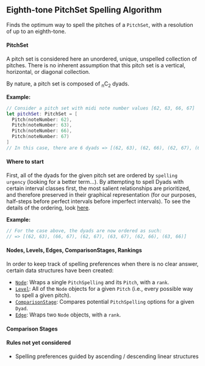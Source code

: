 ## Eighth-tone PitchSet Spelling Algorithm
Finds the optimum way to spell the pitches of a `PitchSet`, with a resolution of up to an eighth-tone.

#### PitchSet

A pitch set is considered here an unordered, unique, unspelled collection of pitches. There is no inherent assumption that this pitch set is a vertical, horizontal, or diagonal collection.

By nature, a pitch set is composed of <sub>n</sub>C<sub>2</sub> dyads.

**Example:**
```Swift
// Consider a pitch set with midi note number values [62, 63, 66, 67]
let pitchSet: PitchSet = [
  Pitch(noteNumber: 62),
  Pitch(noteNumber: 63), 
  Pitch(noteNumber: 66), 
  Pitch(noteNumber: 67)
]
// In this case, there are 6 dyads => [(62, 63), (62, 66), (62, 67), (63, 66), (63, 67), (66, 67)]
```

#### Where to start

First, all of the dyads for the given pitch set are ordered by `spelling urgency` (looking for a better term...). By attempting to spell Dyads with certain interval classes first, the most salient relationships are prioritized, and therefore preserved in their graphical representation (for our purposes, half-steps before perfect intervals before imperfect intervals). To see the details of the ordering, look [here](https://github.com/dn-m/PitchSpellingTools/blob/bean-comparisonstage/PitchSpellingTools/IntervalClass%2BPitchSpelling.swift). 

**Example:**
```Swift
// For the case above, the dyads are now ordered as such:
// => [(62, 63), (66, 67), (62, 67), (63, 67), (62, 66), (63, 66)]
```

#### Nodes, Levels, Edges, ComparisonStages, Rankings

In order to keep track of spelling preferences when there is no clear answer, certain data structures have been created:

- [`Node`](https://github.com/dn-m/PitchSpellingTools/blob/1de9c94c05b7c23e5ff60dccff8d070ba5d48a36/PitchSpellingTools/Node.swift): Wraps a single `PitchSpelling` and its `Pitch`, with a `rank`.
- [`Level`](https://github.com/dn-m/PitchSpellingTools/blob/1de9c94c05b7c23e5ff60dccff8d070ba5d48a36/PitchSpellingTools/Level.swift): All of the `Node` objects for a given `Pitch` (i.e., every possible way to spell a given pitch).
- [`ComparisonStage`](https://github.com/dn-m/PitchSpellingTools/blob/1de9c94c05b7c23e5ff60dccff8d070ba5d48a36/PitchSpellingTools/ComparisonStage.swift): Compares potential `PitchSpelling` options for a given `Dyad`.
- [`Edge`](https://github.com/dn-m/PitchSpellingTools/blob/1de9c94c05b7c23e5ff60dccff8d070ba5d48a36/PitchSpellingTools/Edge.swift): Wraps two `Node` objects, with a `rank`. 

#### Comparison Stages



#### Rules not yet considered
- Spelling preferences guided by ascending / descending linear structures


